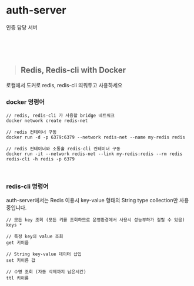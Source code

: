 # auth-server
인증 담당 서버

<br/>
<br/>
<br/>

> ## Redis, Redis-cli with Docker

로컬에서 도커로 redis, redis-cli 띄워두고 사용하세요

### docker 명령어
```
// redis, redis-cli 가 사용할 bridge 네트워크
docker network create redis-net

// redis 컨테이너 구동
docker run -d -p 6379:6379 --network redis-net --name my-redis redis

// redis 컨테이너와 소통홀 redis-cli 컨테이너 구동
docker run -it --network redis-net --link my-redis:redis --rm redis redis-cli -h redis -p 6379
```
<br/>

### redis-cli 명령어
auth-server에서는 Redis 이용시 key-value 형태의 String type collection만 사용중입니다.
```
// 모든 key 조회 (모든 키를 조회하므로 운영환경에서 사용시 성능부하가 걸릴 수 있음)
keys *

// 특정 key의 value 조회
get 키이름

// String key-value 데이터 삽입
set 키이름 값

// 수명 조회 (자동 삭제까지 남은시간)
ttl 키이름
```
